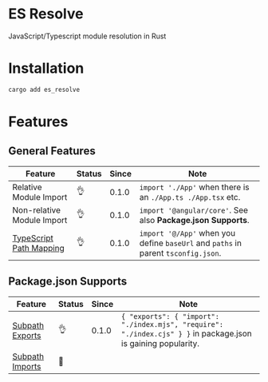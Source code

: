# ES Resolve

JavaScript/Typescript module resolution in Rust

# Installation

```bash
cargo add es_resolve
```

# Features

## General Features

| Feature | Status | Since  | Note |
|---|---|---|---|
| Relative Module Import | 👌 | 0.1.0 | `import './App'` when there is an `./App.ts ./App.tsx` etc.
| Non-relative Module Import | 👌 | 0.1.0 | `import '@angular/core'`. See also **Package.json Supports**.
| [TypeScript Path Mapping](https://www.typescriptlang.org/docs/handbook/module-resolution.html#path-mapping) | 👌 | 0.1.0 | `import '@/App'` when you define `baseUrl` and `paths` in parent `tsconfig.json`.

## Package.json Supports

| Feature | Status | Since  | Note |
|---|---|---|---|
| [Subpath Exports](https://nodejs.org/api/packages.html#subpath-exports) | 👌 | 0.1.0 | `{ "exports": { "import": "./index.mjs", "require": "./index.cjs" } }` in package.json is gaining popularity.
| [Subpath Imports](https://nodejs.org/api/packages.html#subpath-imports) | 👷 |  | 

